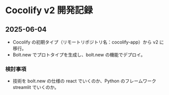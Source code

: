 # Cocolify v2 開発記録

## 2025-06-04

- Cocolify の初期タイプ（リモートリポジトリ名：cocolify-app）から v2 に移行。
- Bolt.new でプロトタイプを生成し、bolt.new の機能でデプロイ。

### 検討事項

- 技術を bolt.new の仕様の react でいくのか、Python のフレームワーク streamlit でいくのか。
